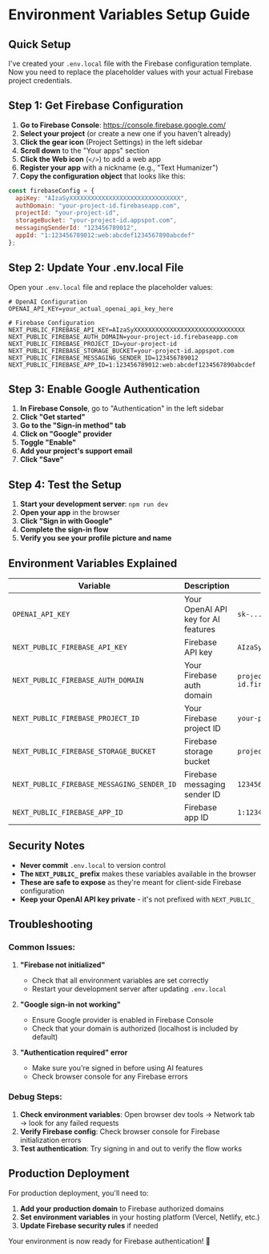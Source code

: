 # Environment Variables Setup Guide

## Quick Setup

I've created your `.env.local` file with the Firebase configuration template. Now you need to replace the placeholder values with your actual Firebase project credentials.

## Step 1: Get Firebase Configuration

1. **Go to Firebase Console**: https://console.firebase.google.com/
2. **Select your project** (or create a new one if you haven't already)
3. **Click the gear icon** (Project Settings) in the left sidebar
4. **Scroll down** to the "Your apps" section
5. **Click the Web icon** (`</>`) to add a web app
6. **Register your app** with a nickname (e.g., "Text Humanizer")
7. **Copy the configuration object** that looks like this:

```javascript
const firebaseConfig = {
  apiKey: "AIzaSyXXXXXXXXXXXXXXXXXXXXXXXXXXXXXXX",
  authDomain: "your-project-id.firebaseapp.com",
  projectId: "your-project-id",
  storageBucket: "your-project-id.appspot.com",
  messagingSenderId: "123456789012",
  appId: "1:123456789012:web:abcdef1234567890abcdef"
};
```

## Step 2: Update Your .env.local File

Open your `.env.local` file and replace the placeholder values:

```env
# OpenAI Configuration
OPENAI_API_KEY=your_actual_openai_api_key_here

# Firebase Configuration
NEXT_PUBLIC_FIREBASE_API_KEY=AIzaSyXXXXXXXXXXXXXXXXXXXXXXXXXXXXXXX
NEXT_PUBLIC_FIREBASE_AUTH_DOMAIN=your-project-id.firebaseapp.com
NEXT_PUBLIC_FIREBASE_PROJECT_ID=your-project-id
NEXT_PUBLIC_FIREBASE_STORAGE_BUCKET=your-project-id.appspot.com
NEXT_PUBLIC_FIREBASE_MESSAGING_SENDER_ID=123456789012
NEXT_PUBLIC_FIREBASE_APP_ID=1:123456789012:web:abcdef1234567890abcdef
```

## Step 3: Enable Google Authentication

1. **In Firebase Console**, go to "Authentication" in the left sidebar
2. **Click "Get started"**
3. **Go to the "Sign-in method" tab**
4. **Click on "Google" provider**
5. **Toggle "Enable"**
6. **Add your project's support email**
7. **Click "Save"**

## Step 4: Test the Setup

1. **Start your development server**: `npm run dev`
2. **Open your app** in the browser
3. **Click "Sign in with Google"**
4. **Complete the sign-in flow**
5. **Verify you see your profile picture and name**

## Environment Variables Explained

| Variable | Description | Example |
|----------|-------------|---------|
| `OPENAI_API_KEY` | Your OpenAI API key for AI features | `sk-...` |
| `NEXT_PUBLIC_FIREBASE_API_KEY` | Firebase API key | `AIzaSy...` |
| `NEXT_PUBLIC_FIREBASE_AUTH_DOMAIN` | Your Firebase auth domain | `project-id.firebaseapp.com` |
| `NEXT_PUBLIC_FIREBASE_PROJECT_ID` | Your Firebase project ID | `your-project-id` |
| `NEXT_PUBLIC_FIREBASE_STORAGE_BUCKET` | Firebase storage bucket | `project-id.appspot.com` |
| `NEXT_PUBLIC_FIREBASE_MESSAGING_SENDER_ID` | Firebase messaging sender ID | `123456789012` |
| `NEXT_PUBLIC_FIREBASE_APP_ID` | Firebase app ID | `1:123456789012:web:...` |

## Security Notes

- **Never commit** `.env.local` to version control
- **The `NEXT_PUBLIC_` prefix** makes these variables available in the browser
- **These are safe to expose** as they're meant for client-side Firebase configuration
- **Keep your OpenAI API key private** - it's not prefixed with `NEXT_PUBLIC_`

## Troubleshooting

### Common Issues:

1. **"Firebase not initialized"**
   - Check that all environment variables are set correctly
   - Restart your development server after updating `.env.local`

2. **"Google sign-in not working"**
   - Ensure Google provider is enabled in Firebase Console
   - Check that your domain is authorized (localhost is included by default)

3. **"Authentication required" error**
   - Make sure you're signed in before using AI features
   - Check browser console for any Firebase errors

### Debug Steps:

1. **Check environment variables**: Open browser dev tools → Network tab → look for any failed requests
2. **Verify Firebase config**: Check browser console for Firebase initialization errors
3. **Test authentication**: Try signing in and out to verify the flow works

## Production Deployment

For production deployment, you'll need to:

1. **Add your production domain** to Firebase authorized domains
2. **Set environment variables** in your hosting platform (Vercel, Netlify, etc.)
3. **Update Firebase security rules** if needed

Your environment is now ready for Firebase authentication! 🚀
